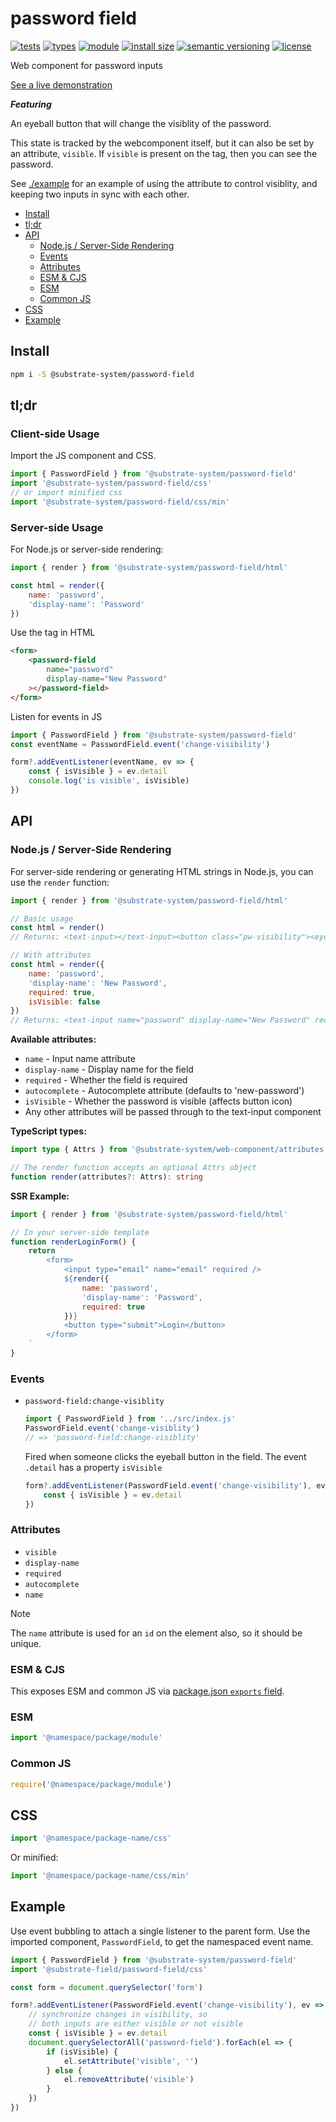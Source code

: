 # password field
[![tests](https://img.shields.io/github/actions/workflow/status/substrate-system/password-field/nodejs.yml?style=flat-square)](https://github.com/substrate-system/password-field/actions/workflows/nodejs.yml)
[![types](https://img.shields.io/npm/types/@substrate-system/password-field?style=flat-square)](README.md)
[![module](https://img.shields.io/badge/module-ESM%2FCJS-blue?style=flat-square)](README.md)
[![install size](https://packagephobia.com/badge?p=@substrate-system/password-field)](https://packagephobia.com/result?p=@substrate-system/password-field)
[![semantic versioning](https://img.shields.io/badge/semver-2.0.0-blue?logo=semver&style=flat-square)](https://semver.org/)
[![license](https://img.shields.io/badge/license-Big_Time-blue?style=flat-square)](LICENSE)


Web component for password inputs

[See a live demonstration](https://substrate-system.github.io/password-field/)

__*Featuring*__

An eyeball button that will change the visiblity of the password.

This state is tracked by the webcomponent itself, but it can also be set by an attribute, `visible`. If `visible` is present on the tag, then you can see the password.

See [./example](./example/index.ts) for an example of using the attribute to control visiblity, and keeping two inputs in sync with each other.

<!-- toc -->

- [Install](#install)
- [tl;dr](#tldr)
- [API](#api)
  * [Node.js / Server-Side Rendering](#nodejs--server-side-rendering)
  * [Events](#events)
  * [Attributes](#attributes)
  * [ESM & CJS](#esm--cjs)
  * [ESM](#esm)
  * [Common JS](#common-js)
- [CSS](#css)
- [Example](#example)

<!-- tocstop -->

## Install

```sh
npm i -S @substrate-system/password-field
```

## tl;dr

### Client-side Usage
Import the JS component and CSS.

```js
import { PasswordField } from '@substrate-system/password-field'
import '@substrate-system/password-field/css'
// or import minified css
import '@substrate-system/password-field/css/min'
```

### Server-side Usage
For Node.js or server-side rendering:

```js
import { render } from '@substrate-system/password-field/html'

const html = render({
    name: 'password',
    'display-name': 'Password'
})
```

Use the tag in HTML

```html
<form>
    <password-field
        name="password"
        display-name="New Password"
    ></password-field>
</form>
```

Listen for events in JS

```js
import { PasswordField } from '@substrate-system/password-field'
const eventName = PasswordField.event('change-visibility')

form?.addEventListener(eventName, ev => {
    const { isVisible } = ev.detail
    console.log('is visible', isVisible)
})
```

## API

### Node.js / Server-Side Rendering

For server-side rendering or generating HTML strings in Node.js, you can use the `render` function:

```js
import { render } from '@substrate-system/password-field/html'

// Basic usage
const html = render()
// Returns: <text-input></text-input><button class="pw-visibility"><eye-regular></eye-regular></button>

// With attributes
const html = render({
    name: 'password',
    'display-name': 'New Password',
    required: true,
    isVisible: false
})
// Returns: <text-input name="password" display-name="New Password" required></text-input><button class="pw-visibility"><eye-regular></eye-regular></button>
```

**Available attributes:**
- `name` - Input name attribute
- `display-name` - Display name for the field
- `required` - Whether the field is required
- `autocomplete` - Autocomplete attribute (defaults to 'new-password')
- `isVisible` - Whether the password is visible (affects button icon)
- Any other attributes will be passed through to the text-input component

**TypeScript types:**
```ts
import type { Attrs } from '@substrate-system/web-component/attributes'

// The render function accepts an optional Attrs object
function render(attributes?: Attrs): string
```

**SSR Example:**
```js
import { render } from '@substrate-system/password-field/html'

// In your server-side template
function renderLoginForm() {
    return `
        <form>
            <input type="email" name="email" required />
            ${render({
                name: 'password',
                'display-name': 'Password',
                required: true
            })}
            <button type="submit">Login</button>
        </form>
    `
}
```

### Events

* `password-field:change-visiblity`

    ```js
    import { PasswordField } from '../src/index.js'
    PasswordField.event('change-visiblity')
    // => 'password-field:change-visiblity'
    ```

    Fired when someone clicks the eyeball button in the field. The event
    `.detail` has a property `isVisible`

    ```js
    form?.addEventListener(PasswordField.event('change-visibility'), ev => {
        const { isVisible } = ev.detail
    })
    ```

### Attributes

* `visible`
* `display-name`
* `required`
* `autocomplete`
* `name`

> [!NOTE]  
> The `name` attribute is used for an `id` on the element also, so it should
> be unique.

### ESM & CJS

This exposes ESM and common JS via [package.json `exports` field](https://nodejs.org/api/packages.html#exports).

### ESM
```js
import '@namespace/package/module'
```

### Common JS
```js
require('@namespace/package/module')
```

## CSS

```js
import '@namespace/package-name/css'
```

Or minified:
```js
import '@namespace/package-name/css/min'
```

## Example
Use event bubbling to attach a single listener to the parent form. Use the imported component, `PasswordField`, to get the namespaced event name.

```js
import { PasswordField } from '@substrate-system/password-field'
import '@substrate-field/password-field/css'

const form = document.querySelector('form')

form?.addEventListener(PasswordField.event('change-visibility'), ev => {
    // synchronize changes in visibility, so
    // both inputs are either visible or not visible
    const { isVisible } = ev.detail
    document.querySelectorAll('password-field').forEach(el => {
        if (isVisible) {
            el.setAttribute('visible', '')
        } else {
            el.removeAttribute('visible')
        }
    })
})
```
